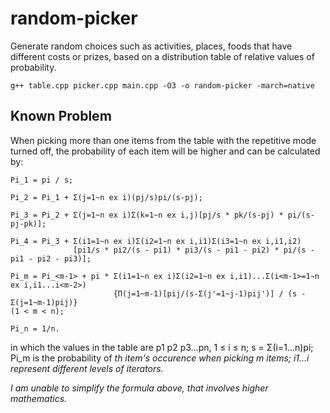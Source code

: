 # random-picker
Generate random choices such as activities, places, foods that have different costs or prizes, based on a distribution table of relative values of probability.
```
g++ table.cpp picker.cpp main.cpp -O3 -o random-picker -march=native
```
## Known Problem
When picking more than one items from the table with the repetitive mode turned off, the probability of each item will be higher and can be calculated by:
```
Pi_1 = pi / s;

Pi_2 = Pi_1 + Σ(j=1~n ex i)(pj/s)pi/(s-pj);

Pi_3 = Pi_2 + Σ(j=1~n ex i)Σ(k=1~n ex i,j)[pj/s * pk/(s-pj) * pi/(s-pj-pk)];

Pi_4 = Pi_3 + Σ(i1=1~n ex i)Σ(i2=1~n ex i,i1)Σ(i3=1~n ex i,i1,i2)
              [pi1/s * pi2/(s - pi1) * pi3/(s - pi1 - pi2) * pi/(s - pi1 - pi2 - pi3)];

Pi_m = Pi_<m-1> + pi * Σ(i1=1~n ex i)Σ(i2=1~n ex i,i1)...Σ(i<m-1>=1~n ex i,i1...i<m-2>)
                       {Π(j=1~m-1)[pij/(s-Σ(j'=1~j-1)pij')] / (s - Σ(j=1~m-1)pij)}
(1 < m < n);

Pi_n = 1/n.
```
in which the values in the table are p1 p2 p3...pn, 1 ≤ i ≤ n; s = Σ(i=1...n)pi; Pi_m is the probability of <i>th item's occurence when picking m items; i1...i<m-1> represent different levels of iterators.

I am unable to simplify the formula above, that involves higher mathematics.
